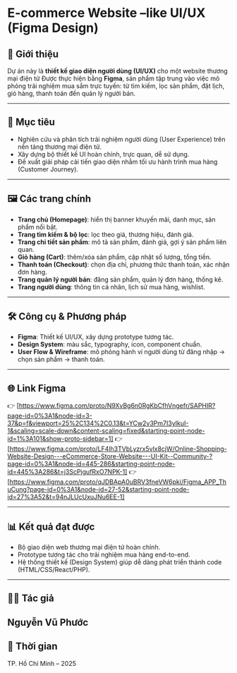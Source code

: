 # E-commerce Website –like UI/UX (Figma Design)

## 📖 Giới thiệu
Dự án này là **thiết kế giao diện người dùng (UI/UX)** cho một website thương mại điện tử 
Được thực hiện bằng **Figma**, sản phẩm tập trung vào việc mô phỏng trải nghiệm mua sắm trực tuyến: từ tìm kiếm, lọc sản phẩm, đặt lịch, giỏ hàng, thanh toán đến quản lý người bán.  

---

## 🎯 Mục tiêu
- Nghiên cứu và phân tích trải nghiệm người dùng (User Experience) trên nền tảng thương mại điện tử.  
- Xây dựng bộ thiết kế UI hoàn chỉnh, trực quan, dễ sử dụng.  
- Đề xuất giải pháp cải tiến giao diện nhằm tối ưu hành trình mua hàng (Customer Journey).  

---

## 🖼️ Các trang chính
- **Trang chủ (Homepage)**: hiển thị banner khuyến mãi, danh mục, sản phẩm nổi bật.  
- **Trang tìm kiếm & bộ lọc**: lọc theo giá, thương hiệu, đánh giá.  
- **Trang chi tiết sản phẩm**: mô tả sản phẩm, đánh giá, gợi ý sản phẩm liên quan.  
- **Giỏ hàng (Cart)**: thêm/xóa sản phẩm, cập nhật số lượng, tổng tiền.  
- **Thanh toán (Checkout)**: chọn địa chỉ, phương thức thanh toán, xác nhận đơn hàng.  
- **Trang quản lý người bán**: đăng sản phẩm, quản lý đơn hàng, thống kê.  
- **Trang người dùng**: thông tin cá nhân, lịch sử mua hàng, wishlist.  

---

## 🛠️ Công cụ & Phương pháp
- **Figma**: Thiết kế UI/UX, xây dựng prototype tương tác.  
- **Design System**: màu sắc, typography, icon, component chuẩn.  
- **User Flow & Wireframe**: mô phỏng hành vi người dùng từ đăng nhập → chọn sản phẩm → thanh toán.  

---

## 🌐 Link Figma
👉 [https://www.figma.com/proto/N9XvBg6n0RgKbCfhVngefr/SAPHIR?page-id=0%3A1&node-id=3-37&p=f&viewport=25%2C134%2C0.13&t=YCw2v3Pm7I3yIkuI-1&scaling=scale-down&content-scaling=fixed&starting-point-node-id=1%3A101&show-proto-sidebar=1]
👉 [https://www.figma.com/proto/LF4lh3TVbLyzrx5vlx8cjW/Online-Shopping-Website-Design---eCommerce-Store-Website---UI-Kit--Community-?page-id=0%3A1&node-id=445-286&starting-point-node-id=445%3A286&t=j3ScPjgufRxO7NPK-1]
👉 [https://www.figma.com/proto/qJDBApA0uBRV3fneVW6pki/Figma_APP_ThuCung?page-id=0%3A1&node-id=27-52&starting-point-node-id=27%3A52&t=94nJLUcUxuJNu6EE-1]

---

## 📊 Kết quả đạt được
- Bộ giao diện web thương mại điện tử hoàn chỉnh.  
- Prototype tương tác cho trải nghiệm mua hàng end-to-end.  
- Hệ thống thiết kế (Design System) giúp dễ dàng phát triển thành code (HTML/CSS/React/PHP).  

---

## 👨‍💻 Tác giả
Nguyễn Vũ Phước 
---

## 📅 Thời gian
TP. Hồ Chí Minh – 2025
